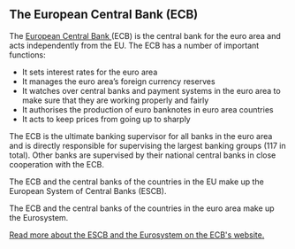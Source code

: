 ##  The European Central Bank (ECB)

The [ European Central Bank
](https://www.ecb.europa.eu/home/html/index.en.html) (ECB) is the central bank
for the euro area and acts independently from the EU. The ECB has a number of
important functions:

  * It sets interest rates for the euro area 
  * It manages the euro area’s foreign currency reserves 
  * It watches over central banks and payment systems in the euro area to make sure that they are working properly and fairly 
  * It authorises the production of euro banknotes in euro area countries 
  * It acts to keep prices from going up to sharply 

The ECB is the ultimate banking supervisor for all banks in the euro area and
is directly responsible for supervising the largest banking groups (117 in
total). Other banks are supervised by their national central banks in close
cooperation with the ECB.

The ECB and the central banks of the countries in the EU make up the European
System of Central Banks (ESCB).

The ECB and the central banks of the countries in the euro area make up the
Eurosystem.

[ Read more about the ESCB and the Eurosystem on the ECB's website.
](https://www.ecb.europa.eu/ecb/orga/escb/html/index.en.html)
